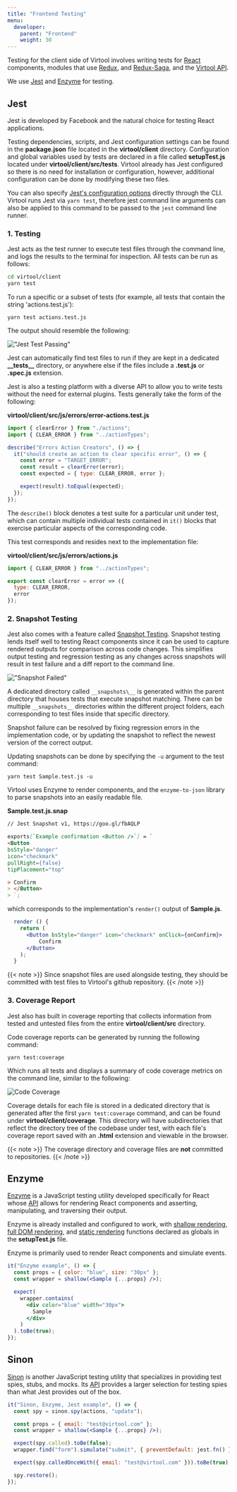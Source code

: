 ```yaml
---
title: "Frontend Testing"
menu:
  developer:
    parent: "Frontend"
    weight: 30
---
```


Testing for the client side of Virtool involves writing tests for [React](https://reactjs.org/) components, modules that
use [Redux](https://redux.js.org/), and [Redux-Saga](https://redux-saga.js.org/), and the [Virtool API](/docs/api).

We use [Jest](https://jestjs.io/) and [Enzyme](https://airbnb.io/enzyme/) for testing.

## Jest

Jest is developed by Facebook and the natural choice for testing React applications.

Testing dependencies, scripts, and Jest configuration settings can be found in the **package.json** file located in the **virtool/client** directory.
Configuration and global variables used by tests are declared in a file called **setupTest.js** located under **virtool/client/src/tests**.
Virtool already has Jest configured so there is no need for installation or configuration, however, additional configuration can be done by modifying these two files.

You can also specify [Jest's configuration options](https://facebook.github.io/jest/docs/en/cli.html) directly through the CLI. Virtool runs Jest via `yarn test`, therefore jest command line arguments can also be applied to this command to be passed to the `jest` command line runner.

### 1. Testing

Jest acts as the test runner to execute test files through the command line, and logs the results to the terminal for inspection.
All tests can be run as follows:

```sh
cd virtool/client
yarn test
```

To run a specific or a subset of tests (for example, all tests that contain the string 'actions.test.js'):

```term
yarn test actions.test.js
```

The output should resemble the following:

!["Jest Test Passing"](jest_test_pass.png)

Jest can automatically find test files to run if they are kept in a dedicated **\_\_tests\_\_** directory, or anywhere else if the files include a **.test.js** or **.spec.js** extension.

Jest is also a testing platform with a diverse API to allow you to write tests without the need for external plugins. Tests generally take the form of the following:

**virtool/client/src/js/errors/error-actions.test.js**

```javascript
import { clearError } from "./actions";
import { CLEAR_ERROR } from "../actionTypes";

describe("Errors Action Creators", () => {
  it("should create an action to clear specific error", () => {
    const error = "TARGET_ERROR";
    const result = clearError(error);
    const expected = { type: CLEAR_ERROR, error };

    expect(result).toEqual(expected);
  });
});
```

The `describe()` block denotes a test suite for a particular unit under test, which can contain multiple individual tests contained in `it()` blocks that exercise particular aspects of the corresponding code.

This test corresponds and resides next to the implementation file:

**virtool/client/src/js/errors/actions.js**

```javascript
import { CLEAR_ERROR } from "../actionTypes";

export const clearError = error => ({
  type: CLEAR_ERROR,
  error
});
```

### 2. Snapshot Testing

Jest also comes with a feature called [Snapshot Testing](https://facebook.github.io/jest/docs/en/snapshot-testing.html). Snapshot testing lends itself well to testing React components since it can be used to capture rendered outputs for comparison across code changes. This simplifies output testing and regression testing as any changes across snapshots will result in test failure and a diff report to the command line.

!["Snapshot Failed"](snapshot_failure.png)

A dedicated directory called `__snapshots\__` is generated within the parent directory that houses tests that execute snapshot matching. There can be multiple `__snapshots__` directories within the different project folders, each corresponding to test files inside that specific directory.

Snapshot failure can be resolved by fixing regression errors in the implementation code, or by updating the snapshot to reflect the newest version of the correct output.

Updating snapshots can be done by specifying the `-u` argument to the test command:

```term
yarn test Sample.test.js -u
```

Virtool uses Enzyme to render components, and the `enzyme-to-json` library to parse snapshots into an easily readable file.

**Sample.test.js.snap**

```markdown
// Jest Snapshot v1, https://goo.gl/fbAQLP

exports[`Example confirmation <Button />`] = `
<Button
bsStyle="danger"
icon="checkmark"
pullRight={false}
tipPlacement="top"

> Confirm
> </Button>
> `;
```

which corresponds to the implementation's `render()` output of **Sample.js**.

```jsx
  render () {
    return (
      <Button bsStyle="danger" icon="checkmark" onClick={onConfirm}>
          Confirm
      </Button>
    );
  }
```

{{< note >}}
Since snapshot files are used alongside testing, they should be committed with test files to Virtool's github repository.
{{< /note >}}

### 3. Coverage Report

Jest also has built in coverage reporting that collects information from tested and untested files from the entire **virtool/client/src** directory.

Code coverage reports can be generated by running the following command:

```term
yarn test:coverage
```

Which runs all tests and displays a summary of code coverage metrics on the command line, similar to the following:

![Code Coverage](/docs_images/code_coverage.png)

Coverage details for each file is stored in a dedicated directory that is generated after the first `yarn test:coverage` command, and can be found under **virtool/client/coverage**. This directory will have subdirectories that reflect the directory tree of the codebase under test, with each file's coverage report saved with an **.html** extension and viewable in the browser.

{{< note >}}
The coverage directory and coverage files are **not** committed to repositories.
{{< /note >}}

## Enzyme

[Enzyme](http://airbnb.io/enzyme/) is a JavaScript testing utility developed specifically for React whose [API](http://airbnb.io/enzyme/docs/api/) allows for rendering React components and asserting, manipulating, and traversing their output.

Enzyme is already installed and configured to work, with [shallow rendering](http://airbnb.io/enzyme/docs/api/shallow.html), [full DOM rendering](http://airbnb.io/enzyme/docs/api/mount.html), and [static rendering](http://airbnb.io/enzyme/docs/api/render.html) functions declared as globals in the **setupTest.js** file.

Enzyme is primarily used to render React components and simulate events.

```jsx
it("Enzyme example", () => {
  const props = { color: "blue", size: "30px" };
  const wrapper = shallow(<Sample {...props} />);

  expect(
    wrapper.contains(
      <div color="blue" width="30px">
        Sample
      </div>
    )
  ).toBe(true);
});
```

## Sinon

[Sinon](http://sinonjs.org) is another JavaScript testing utility that specializes in providing test spies, stubs, and mocks. Its [API](http://sinonjs.org/releases/v5.0.7/) provides a larger selection for testing spies than what Jest provides out of the box.

```jsx
it("Sinon, Enzyme, Jest example", () => {
  const spy = sinon.spy(actions, "update");

  const props = { email: "test@virtool.com" };
  const wrapper = shallow(<Sample {...props} />);

  expect(spy.called).toBe(false);
  wrapper.find("form").simulate("submit", { preventDefault: jest.fn() });

  expect(spy.calledOnceWith({ email: "test@virtool.com" })).toBe(true);

  spy.restore();
});
```
